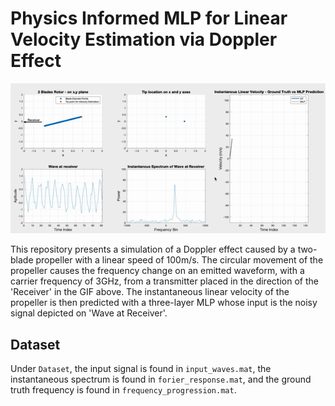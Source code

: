 # Physics Informed MLP for Linear Velocity Estimation via Doppler Effect
![Description of GIF](results_GIF.gif)

This repository presents a simulation of a Doppler effect caused by a two-blade propeller with a linear speed of 100m/s. The circular movement of the propeller causes the frequency change on an emitted waveform, with a carrier frequency of 3GHz, from a transmitter placed in the direction of the 'Receiver' in the GIF above. The instantaneous linear velocity of the propeller is then predicted with a three-layer MLP whose input is the noisy signal depicted on 'Wave at Receiver'.

## Dataset
Under `Dataset`, the input signal is found in `input_waves.mat`, the instantaneous spectrum is found in `forier_response.mat`, and the ground truth frequency is found in `frequency_progression.mat`.

